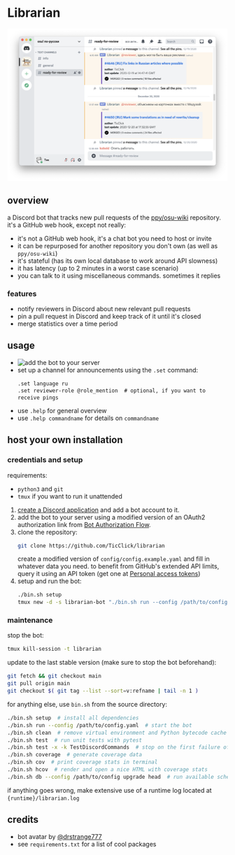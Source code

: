 # Librarian

![test](media/repo/screenshot.png)

## overview

a Discord bot that tracks new pull requests of the [ppy/osu-wiki](https://github.com/ppy/osu-wiki) repository. it's a GitHub web hook, except not really:

- it's not a GitHub web hook, it's a chat bot you need to host or invite
- it can be repurposed for another repository you don't own (as well as `ppy/osu-wiki`)
- it's stateful (has its own local database to work around API slowness)
- it has latency (up to 2 minutes in a worst case scenario)
- you can talk to it using miscellaneous commands. sometimes it replies

### features

- notify reviewers in Discord about new relevant pull requests
- pin a pull request in Discord and keep track of it until it's closed
- merge statistics over a time period

## usage

- ![add the bot](https://img.shields.io/badge/-invite%20Librarian%20-718efc?style=flat) to your server
- set up a channel for announcements using the `.set` command:
    ```
    .set language ru
    .set reviewer-role @role_mention  # optional, if you want to receive pings
    ```
- use `.help` for general overview
- use `.help commandname` for details on `commandname`

## host your own installation

### credentials and setup

requirements:
- `python3` and `git`
- `tmux` if you want to run it unattended

1. [create a Discord application](https://discord.com/developers/applications) and add a bot account to it.
2. add the bot to your server using a modified version of an OAuth2 authorization link from [Bot Authorization Flow](https://discord.com/developers/docs/topics/oauth2#bot-authorization-flow).
3. clone the repository:
    ```bash
    git clone https://github.com/TicClick/librarian
    ```
    create a modified version of `config/config.example.yaml` and fill in whatever data you need. to benefit from GitHub's extended API limits, query it using an API token (get one at [Personal access tokens](https://github.com/settings/tokens))
4. setup and run the bot:
    ```bash
    ./bin.sh setup
    tmux new -d -s librarian-bot "./bin.sh run --config /path/to/config"
    ```

### maintenance

stop the bot:

```bash
tmux kill-session -t librarian
```

update to the last stable version (make sure to stop the bot beforehand):

```bash
git fetch && git checkout main
git pull origin main
git checkout $( git tag --list --sort=v:refname | tail -n 1 )
```

for anything else, use `bin.sh` from the source directory:

```bash
./bin.sh setup  # install all dependencies
./bin.sh run --config /path/to/config.yaml  # start the bot
./bin.sh clean  # remove virtual environment and Python bytecode cache
./bin.sh test  # run unit tests with pytest
./bin.sh test -x -k TestDiscordCommands  # stop on the first failure of a test suite
./bin.sh coverage  # generate coverage data
./bin.sh cov  # print coverage stats in terminal
./bin.sh hcov  # render and open a nice HTML with coverage stats
./bin.sh db --config /path/to/config upgrade head  # run available schema migrations
```

if anything goes wrong, make extensive use of a runtime log located at `{runtime}/librarian.log`

## credits

- bot avatar by [@drstrange777](https://twitter.com/drstrange777)
- see `requirements.txt` for a list of cool packages
